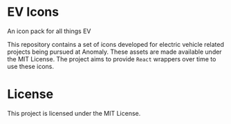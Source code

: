 # EV Icons
An icon pack for all things EV

This repository contains a set of icons developed for electric vehicle related projects being pursued at Anomaly. These assets are made available under the MIT License. The project aims to provide `React` wrappers over time to use these icons.

# License

This project is licensed under the MIT License.